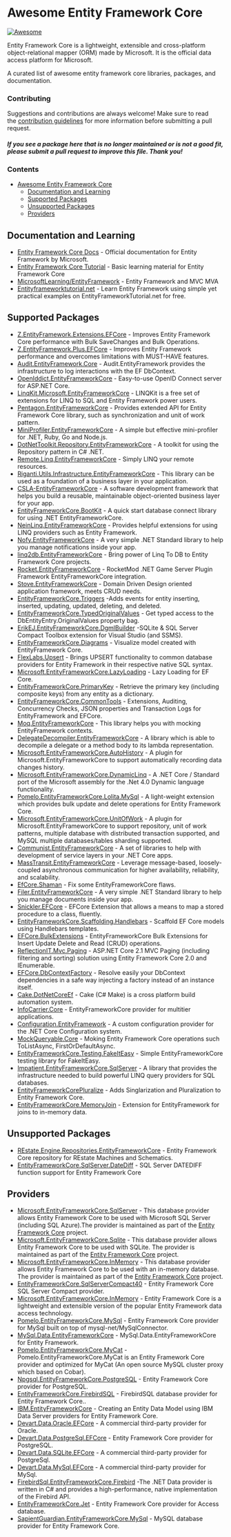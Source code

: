 # Awesome Entity Framework Core

[![Awesome](https://awesome.re/badge-flat.svg)](https://awesome.re)

Entity Framework Core is a lightweight, extensible and cross-platform object-relational mapper (ORM) made by Microsoft. It is the official data access platform for Microsoft.

A curated list of awesome entity framework core libraries, packages, and documentation.

### Contributing

Suggestions and contributions are always welcome! Make sure to read the <a href="https://github.com/zzzprojects/awesome-entity-framework-core/blob/master/CONTRIBUTING.md">contribution guidelines</a> for more information before submitting a pull request.

#### *If you see a package here that is no longer maintained or is not a good fit, please submit a pull request to improve this file. Thank you!*

### Contents

- [Awesome Entity Framework Core](#awesome-entity-framework-core)
  - [Documentation and Learning](#documentation-and-learning)
  - [Supported Packages](#supported-packages)
  - [Unsupported Packages](#supported-packages)
  - [Providers](#providers)

## Documentation and Learning

 - [Entity Framework Core Docs](https://docs.microsoft.com/en-us/ef/core/) - Official documentation for Entity Framework by Microsoft.
 - [Entity Framework Core Tutorial](http://entityframeworkcore.com/) - Basic learning material for Entity Framework Core 
 - [MicrosoftLearning/EntityFramework](https://github.com/MicrosoftLearning/EntityFramework) - Entity Framework and MVC MVA
 - [Entityframeworktutorial.net](http://www.entityframeworktutorial.net/efcore/entity-framework-core.aspx) - Learn Entity Framework using simple yet practical examples on EntityFrameworkTutorial.net for free.

## Supported Packages

- [Z.EntityFramework.Extensions.EFCore](https://github.com/zzzprojects/EntityFramework-Extensions) - Improves Entity Framework Core performance with Bulk SaveChanges and Bulk Operations.
- [Z.EntityFramework.Plus.EFCore](https://github.com/zzzprojects/EntityFramework-Plus) - Improves Entity Framework performance and overcomes limitations with MUST-HAVE features.
- [Audit.EntityFramework.Core](https://github.com/thepirat000/Audit.NET/tree/master/src/Audit.EntityFramework) - Audit.EntityFramework provides the infrastructure to log interactions with the EF DbContext. 
- [OpenIddict.EntityFrameworkCore](https://github.com/openiddict/openiddict-core) - Easy-to-use OpenID Connect server for ASP.NET Core.
- [LinqKit.Microsoft.EntityFrameworkCore](https://github.com/scottksmith95/LINQKit) - LINQKit is a free set of extensions for LINQ to SQL and Entity Framework power users.
- [Pentagon.EntityFrameworkCore](https://github.com/Micle257/Pentagon.EntityFrameworkCore) - Provides extended API for Entity Framework Core library, such as synchronization and unit of work pattern.
- [MiniProfiler.EntityFrameworkCore](https://miniprofiler.com) - A simple but effective mini-profiler for .NET, Ruby, Go and Node.js.
- [DotNetToolkit.Repository.EntityFrameworkCore](https://github.com/johelvisguzman/DotNetToolkit.Repository) - A toolkit for using the Repository pattern in C# .NET.
- [Remote.Linq.EntityFrameworkCore](https://github.com/6bee/Remote.Linq) - Simply LINQ your remote resources.
- [Riganti.Utils.Infrastructure.EntityFrameworkCore](https://github.com/riganti/infrastructure) - This library can be used as a foundation of a business layer in your application.
- [CSLA-EntityFrameworkCore](https://github.com/MarimerLLC/csla) - A software development framework that helps you build a reusable, maintainable object-oriented business layer for your app.
- [EntityFrameworkCore.BootKit](https://github.com/Oceania2018/EntityFrameworkCore.BootKit) - A quick start database connect library for using .NET EntityFrameworkCore.
- [NeinLinq.EntityFrameworkCore](https://github.com/axelheer/nein-linq) - Provides helpful extensions for using LINQ providers such as Entity Framework.
- [Nofy.EntityFrameworkCore](https://github.com/unops/nofy) - A very simple .NET Standard library to help you manage notifications inside your app.
- [linq2db.EntityFrameworkCore](https://github.com/linq2db/linq2db.EntityFrameworkCore) - Bring power of Linq To DB to Entity Framework Core projects.
- [Rocket.EntityFrameworkCore](https://rocketmod.net/) - RocketMod .NET Game Server Plugin Framework EntityFrameworkCore integration.
- [Stove.EntityFrameworkCore](https://github.com/osoykan/Stove) - Domain Driven Design oriented application framework, meets CRUD needs.
- [EntityFrameworkCore.Triggers](https://github.com/NickStrupat/EntityFramework.Triggers) -Adds events for entity inserting, inserted, updating, updated, deleting, and deleted.
- [EntityFrameworkCore.TypedOriginalValues](https://github.com/NickStrupat/EntityFramework.TypedOriginalValues) - Get typed access to the DbEntityEntry<T>.OriginalValues property bag.
- [ErikEJ.EntityFrameworkCore.DgmlBuilder](https://github.com/ErikEJ/SqlCeToolbox) -SQLite & SQL Server Compact Toolbox extension for Visual Studio (and SSMS).
- [EntityFrameworkCore.Diagrams](https://github.com/EvAlex/ef-db-diagrams) - Visualize model created with EntityFramework Core.
- [FlexLabs.Upsert](https://github.com/artiomchi/FlexLabs.Upsert) - Brings UPSERT functionality to common database providers for Entity Framework in their respective native SQL syntax.
- [Microsoft.EntityFrameworkCore.LazyLoading](https://github.com/darxis/EntityFramework.LazyLoading) - Lazy Loading for EF Core.
- [EntityFrameworkCore.PrimaryKey](https://github.com/NickStrupat/EntityFramework.PrimaryKey) - Retrieve the primary key (including composite keys) from any entity as a dictionary.
- [EntityFrameworkCore.CommonTools](https://github.com/gnaeus/EntityFramework.CommonTools) - Extensions, Auditing, Concurrency Checks, JSON properties and Transaction Logs for EntityFramework and EFCore.
- [Moq.EntityFrameworkCore](https://github.com/MichalJankowskii/Moq.EntityFrameworkCore) - This library helps you with mocking EntityFramework contexts.
- [DelegateDecompiler.EntityFrameworkCore](https://github.com/hazzik/DelegateDecompiler) - A library which is able to decompile a delegate or a method body to its lambda representation.
- [Microsoft.EntityFrameworkCore.AutoHistory](https://github.com/arch/AutoHistory) - A plugin for Microsoft.EntityFrameworkCore to support automatically recording data changes history.
- [Microsoft.EntityFrameworkCore.DynamicLinq](https://github.com/StefH/System.Linq.Dynamic.Core) - A .NET Core / Standard port of the Microsoft assembly for the .Net 4.0 Dynamic language functionality.
- [Pomelo.EntityFrameworkCore.Lolita.MySql](https://github.com/PomeloFoundation/Lolita/) - A light-weight extension which provides bulk update and delete operations for Entity Framework Core.
- [Microsoft.EntityFrameworkCore.UnitOfWork](https://github.com/arch/UnitOfWork) - A plugin for Microsoft.EntityFrameworkCore to support repository, unit of work patterns, multiple database with distributed transaction supported, and MySQL multiple databases/tables sharding supported.
- [Communist.EntityFrameworkCore](https://github.com/bsheldrick/communist) - A set of libraries to help with development of service layers in your .NET Core apps.
- [MassTransit.EntityFrameworkCore](https://github.com/MassTransit/MassTransit) - Leverage message-based, loosely-coupled asynchronous communication for higher availability, reliability, and scalability.
- [EfCore.Shaman](https://github.com/isukces/EfCore.Shaman) - Fix some EntityFrameworkCore flaws.
- [Filer.EntityFrameworkCore](https://github.com/UNOPS/filer) - A very simple .NET Standard library to help you manage documents inside your app.
- [Snickler.EFCore](https://github.com/snickler/EFCore-FluentStoredProcedure) - EFCore Extension that allows a means to map a stored procedure to a class, fluently.
- [EntityFrameworkCore.Scaffolding.Handlebars](https://github.com/TrackableEntities/EntityFrameworkCore.Scaffolding.Handlebars) - Scaffold EF Core models using Handlebars templates.
- [EFCore.BulkExtensions](https://github.com/borisdj/EFCore.BulkExtensions) - EntityFrameworkCore Bulk Extensions for Insert Update Delete and Read (CRUD) operations.
- [ReflectionIT.Mvc.Paging](https://github.com/sonnemaf/ReflectionIT.Mvc.Paging) - ASP.NET Core 2.1 MVC Paging (including filtering and sorting) solution using Entity Framework Core 2.0 and IEnumerable<T>.
- [EFCore.DbContextFactory](https://github.com/vany0114/EF.DbContextFactory) - Resolve easily your DbContext dependencies in a safe way injecting a factory instead of an instance itself.
- [Cake.DotNetCoreEf](https://github.com/cake-build/cake) - Cake (C# Make) is a cross platform build automation system.
- [InfoCarrier.Core](https://github.com/azabluda/InfoCarrier.Core) - EntityFrameworkCore provider for multitier applications.
- [Configuration.EntityFramework](https://github.com/thinkabouthub/Configuration.EntityFramework) - A custom configuration provider for the .NET Core Configuration system.
- [MockQueryable.Core](https://github.com/romantitov/MockQueryable) - Moking Entity Framework Core operations such ToListAsync, FirstOrDefaultAsync.
- [EntityFrameworkCore.Testing.FakeItEasy](https://github.com/pushrbx/EntityFrameworkCore.Testing.FakeItEasy) - Simple EntityFrameworkCore testing library for FakeItEasy.
- [Impatient.EntityFrameworkCore.SqlServer](https://github.com/tuespetre/Impatient) - A library that provides the infrastructure needed to build powerful LINQ query providers for SQL databases.
- [EntityFrameworkCorePluralize](https://github.com/Apeoholic/EntityFrameworkCorePluralize) - Adds Singlarization and Pluralization to Entity Framework Core.
- [EntityFrameworkCore.MemoryJoin](https://github.com/neisbut/EntityFramework.MemoryJoin) - Extension for EntityFramework for joins to in-memory data.
  
## Unsupported Packages	
- [REstate.Engine.Repositories.EntityFrameworkCore](https://github.com/psibr/REstate) - Entity Framework Core repository for REstate Machines and Schematics.	
- [EntityFrameworkCore.SqlServer.DateDiff](https://github.com/dmytro-gokun/EntityFrameworkCore.SqlServer.DateDiff) - SQL Server DATEDIFF function support for Entity Framework Core
 
## Providers	
- [Microsoft.EntityFrameworkCore.SqlServer](https://docs.microsoft.com/en-us/ef/core/providers/sql-server/index) - This database provider allows Entity Framework Core to be used with Microsoft SQL Server (including SQL Azure).The provider is maintained as part of the [Entity Framework Core](https://github.com/aspnet/EntityFrameworkCore) project.	
- [Microsoft.EntityFrameworkCore.Sqlite](https://docs.microsoft.com/en-us/ef/core/providers/sqlite/index) - This database provider allows Entity Framework Core to be used with SQLite. The provider is maintained as part of the [Entity Framework Core](https://github.com/aspnet/EntityFrameworkCore) project.	
- [Microsoft.EntityFrameworkCore.InMemory](https://docs.microsoft.com/en-us/ef/core/providers/in-memory/index) - This database provider allows Entity Framework Core to be used with an in-memory database. The provider is maintained as part of the [Entity Framework Core](https://github.com/aspnet/EntityFrameworkCore) project.	
- [EntityFrameworkCore.SqlServerCompact40](https://github.com/ErikEJ/EntityFramework.SqlServerCompact) - Entity Framework Core SQL Server Compact provider.	
- [Microsoft.EntityFrameworkCore.InMemory](https://github.com/aspnet/EntityFrameworkCore) - Entity Framework Core is a lightweight and extensible version of the popular Entity Framework data access technology.	
- [Pomelo.EntityFrameworkCore.MySql](https://github.com/PomeloFoundation/Pomelo.EntityFrameworkCore.MySql) - Entity Framework Core provider for MySql built on top of mysql-net/MySqlConnector.	
- [MySql.Data.EntityFrameworkCore](https://dev.mysql.com/downloads/) - MySql.Data.EntityFrameworkCore for Entity Framework.	
- [Pomelo.EntityFrameworkCore.MyCat](https://github.com/PomeloFoundation/Pomelo.EntityFrameworkCore.MyCat) - Pomelo.EntityFrameworkCore.MyCat is an Entity Framework Core provider and optimized for MyCat (An open source MySQL cluster proxy which based on Cobar).	
- [Npgsql.EntityFrameworkCore.PostgreSQL](https://github.com/npgsql/Npgsql.EntityFrameworkCore.PostgreSQL) - Entity Framework Core provider for PostgreSQL.	
- [EntityFrameworkCore.FirebirdSQL](https://github.com/ralmsdeveloper/EntityFrameworkCore.FirebirdSQL) - FirebirdSQL database provider for Entity Framework Core.. 	
- [IBM.EntityFrameworkCore](https://www.ibm.com/developerworks/community/blogs/96960515-2ea1-4391-8170-b0515d08e4da/entry/Creating_Entity_Data_Model_using_IBM_Data_Server_providers_for_Entity_Framework_Core?lang=en) - Creating an Entity Data Model using IBM Data Server providers for Entity Framework Core.	
- [Devart.Data.Oracle.EFCore](https://www.devart.com/dotconnect/oracle/docs/) - A commercial third-party provider for Oracle.	
- [Devart.Data.PostgreSql.EFCore](https://www.devart.com/dotconnect/postgresql/docs/) - Entity Framework Core provider for PostgreSQL.	
- [Devart.Data.SQLite.EFCore](https://www.devart.com/dotconnect/sqlite/docs/) - A commercial third-party provider for PostgreSql.	
- [Devart.Data.MySql.EFCore](https://www.devart.com/dotconnect/mysql/docs/) - A commercial third-party provider for MySql.	
- [FirebirdSql.EntityFrameworkCore.Firebird](http://www.firebirdsql.org/en/net-provider/) -The .NET Data provider is written in C# and provides a high-performance, native implementation of the Firebird API.	
- [EntityFrameworkCore.Jet](https://github.com/bubibubi/EntityFrameworkCore.Jet) - Entity Framework Core provider for Access database.	
- [SapientGuardian.EntityFrameworkCore.MySql](https://github.com/SapientGuardian/SapientGuardian.EntityFrameworkCore.MySql) - MySQL database provider for Entity Framework Core.
